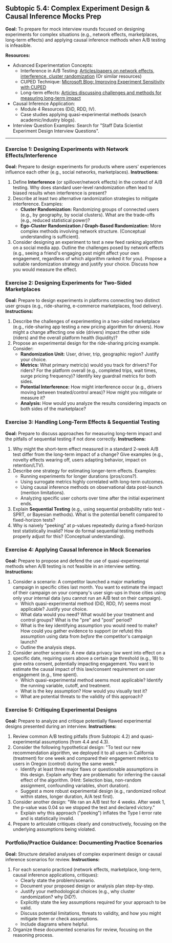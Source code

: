 
## Subtopic 5.4: Complex Experiment Design & Causal Inference Mocks Prep

**Goal:** To prepare for mock interview rounds focused on designing experiments for complex situations (e.g., network effects, marketplaces, long-term effects) and applying causal inference methods when A/B testing is infeasible.

**Resources:**

  * Advanced Experimentation Concepts:
      * Interference in A/B Testing: [Articles/papers on network effects, interference, cluster randomization](https://www.google.com/search?q=https://booking.ai/understanding-interference-in-online-experiments-a-guide-for-practitioners-9b2080297537) (Or similar resources)
      * CUPED Technique: [Microsoft Blog: Improving Experiment Sensitivity with CUPED](https://www.google.com/search?q=https://www.microsoft.com/en-us/research/group/experimentation-platform-exp/articles/improving-experiment-power-through-control-using-cuped/)
      * Long-term effects: [Articles discussing challenges and methods for measuring long-term impact](https://www.google.com/search?q=https://towardsdatascience.com/measuring-long-term-impact-in-a-b-tests-cd8d69b62d8a)
  * Causal Inference Application:
      * Module 4 Resources (DiD, RDD, IV).
      * Case studies applying quasi-experimental methods (search academic/industry blogs).
  * Interview Question Examples: Search for "Staff Data Scientist Experiment Design Interview Questions".

-----

### Exercise 1: Designing Experiments with Network Effects/Interference

**Goal:** Prepare to design experiments for products where users' experiences influence each other (e.g., social networks, marketplaces).
**Instructions:**

1.  Define **Interference** (or spillover/network effects) in the context of A/B testing. Why does standard user-level randomization often lead to biased results when interference is present?
2.  Describe at least two alternative randomization strategies to mitigate interference. Examples:
      * **Cluster Randomization:** Randomizing groups of connected users (e.g., by geography, by social clusters). What are the trade-offs (e.g., reduced statistical power)?
      * **Ego-Cluster Randomization / Graph-Based Randomization:** More complex methods involving network structure. (Conceptual understanding is sufficient).
3.  Consider designing an experiment to test a new feed ranking algorithm on a social media app. Outline the challenges posed by network effects (e.g., seeing a friend's engaging post might affect your own engagement, regardless of which algorithm ranked it for you). Propose a suitable randomization strategy and justify your choice. Discuss how you would measure the effect.

### Exercise 2: Designing Experiments for Two-Sided Marketplaces

**Goal:** Prepare to design experiments in platforms connecting two distinct user groups (e.g., ride-sharing, e-commerce marketplaces, food delivery).
**Instructions:**

1.  Describe the challenges of experimenting in a two-sided marketplace (e.g., ride-sharing app testing a new pricing algorithm for drivers). How might a change affecting one side (drivers) impact the other side (riders) and the overall platform health (liquidity)?
2.  Propose an experimental design for the ride-sharing pricing example. Consider:
      * **Randomization Unit:** User, driver, trip, geographic region? Justify your choice.
      * **Metrics:** What primary metric(s) would you track for drivers? For riders? For the platform overall (e.g., completed trips, wait times, surge pricing frequency)? Identify key guardrail metrics for both sides.
      * **Potential Interference:** How might interference occur (e.g., drivers moving between treated/control areas)? How might you mitigate or measure it?
      * **Analysis:** How would you analyze the results considering impacts on both sides of the marketplace?

### Exercise 3: Handling Long-Term Effects & Sequential Testing

**Goal:** Prepare to discuss approaches for measuring long-term impact and the pitfalls of sequential testing if not done correctly.
**Instructions:**

1.  Why might the short-term effect measured in a standard 2-week A/B test differ from the long-term impact of a change? Give examples (e.g., novelty effects wearing off, users adapting behavior, impact on retention/LTV).
2.  Describe one strategy for estimating longer-term effects. Examples:
      * Running experiments for longer durations (pros/cons?).
      * Using surrogate metrics highly correlated with long-term outcomes.
      * Using causal inference methods on observational data post-launch (mention limitations).
      * Analyzing specific user cohorts over time after the initial experiment ends.
3.  Explain **Sequential Testing** (e.g., using sequential probability ratio test - SPRT, or Bayesian methods). What is the potential benefit compared to fixed-horizon tests?
4.  Why is naively "peeking" at p-values repeatedly during a fixed-horizon test statistically invalid? How do formal sequential testing methods properly adjust for this? (Conceptual understanding).

### Exercise 4: Applying Causal Inference in Mock Scenarios

**Goal:** Prepare to propose and defend the use of quasi-experimental methods when A/B testing is not feasible in an interview setting.
**Instructions:**

1.  Consider a scenario: A competitor launched a major marketing campaign in specific cities last month. You want to estimate the impact of their campaign on your company's user sign-ups in those cities using only your internal data (you cannot run an A/B test on their campaign).
      * Which quasi-experimental method (DiD, RDD, IV) seems most applicable? Justify your choice.
      * What data would you need? What would be your treatment and control groups? What is the "pre" and "post" period?
      * What is the key identifying assumption you would need to make? How could you gather evidence to support (or refute) this assumption using data from *before* the competitor's campaign launch?
      * Outline the analysis steps.
2.  Consider another scenario: A new data privacy law went into effect on a specific date, requiring users above a certain age threshold (e.g., 18) to give extra consent, potentially impacting engagement. You want to estimate the causal impact of this law/consent requirement on user engagement (e.g., time spent).
      * Which quasi-experimental method seems most applicable? Identify the running variable, cutoff, and treatment.
      * What is the key assumption? How would you visually test it?
      * What are potential threats to the validity of this approach?

### Exercise 5: Critiquing Experimental Designs

**Goal:** Prepare to analyze and critique potentially flawed experimental designs presented during an interview.
**Instructions:**

1.  Review common A/B testing pitfalls (from Subtopic 4.2) and quasi-experimental assumptions (from 4.4 and 4.3).
2.  Consider the following hypothetical design: "To test our new recommendation algorithm, we deployed it to all users in California (treatment) for one week and compared their engagement metrics to users in Oregon (control) during the same week."
      * Identify at least three major flaws or questionable assumptions in this design. Explain *why* they are problematic for inferring the causal effect of the algorithm. (Hint: Selection bias, non-random assignment, confounding variables, short duration).
      * Suggest a more robust experimental design (e.g., randomized rollout within states, longer duration, A/A test first).
3.  Consider another design: "We ran an A/B test for 4 weeks. After week 1, the p-value was 0.04 so we stopped the test and declared victory."
      * Explain why this approach ("peeking") inflates the Type I error rate and is statistically invalid.
4.  Prepare to articulate critiques clearly and constructively, focusing on the underlying assumptions being violated.

### Portfolio/Practice Guidance: Documenting Practice Scenarios

**Goal:** Structure detailed analyses of complex experiment design or causal inference scenarios for review.
**Instructions:**

1.  For each scenario practiced (network effects, marketplace, long-term, causal inference applications, critiques):
      * Clearly state the problem/scenario.
      * Document your proposed design or analysis plan step-by-step.
      * Justify your methodological choices (e.g., why cluster randomization? why DiD?).
      * Explicitly state the key assumptions required for your approach to be valid.
      * Discuss potential limitations, threats to validity, and how you might mitigate them or check assumptions.
      * Include diagrams where helpful.
2.  Organize these documented scenarios for review, focusing on the reasoning process.


